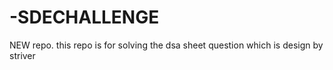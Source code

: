 # -SDECHALLENGE
NEW repo. this repo is for solving the dsa sheet question which is design by striver
